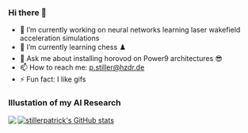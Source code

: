 ### Hi there 👋
- 🔭 I’m currently working on neural networks learning laser wakefield acceleration simulations
- 🌱 I’m currently learning chess ♟️
- 💬 Ask me about installing horovod on Power9 architectures 😎
- 📫 How to reach me: p.stiller@hzdr.de
- ⚡ Fun fact: I like gifs

### Illustation of my AI Research
<img align="left" src="https://media.giphy.com/media/M6g4ioAhwkNFe/giphy.gif"/> 

<!--
**StillerPatrick/StillerPatrick** is a ✨ _special_ ✨ repository because its `README.md` (this file) appears on your GitHub profile.

Here are some ideas to get you started:

- 🔭 I’m currently working on ...
- 🌱 I’m currently learning ...
- 👯 I’m looking to collaborate on ...
- 🤔 I’m looking for help with ...
- 💬 Ask me about ...
- 📫 How to reach me: ...
- 😄 Pronouns: ...
- ⚡ Fun fact: ...
-->


[![stillerpatrick's GitHub stats](https://github-readme-stats.vercel.app/api?username=stillerpatrick&count_private=true&show_icons=true)](https://github-readme-stats.vercel.app/api?username=stillerpatrick&count_private=true&show_icons=true)

